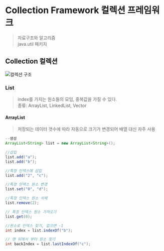 # Collection Framework 컬렉션 프레임워크
>자료구조와 알고리즘  
java.util 패키지



## Collection 컬렉션
![컬렉션 구조](https://static.javatpoint.com/images/java-collection-hierarchy.png)

### List
> index를 가지는 원소들의 모임, 중복값을 가질 수 있다.  
종류: ArrayList, LinkedList, Vector 

#### ArrayList 
> 저장되는 데이터 갯수에 따라 자동으로 크기가 변경되어 배열 대신 자주 사용 

``` java
--생성 
ArrayList<String> list = new ArrayList<String>();

//삽입
list.add("a");
list.add("b");

//특정 인덱스에 삽입
list.add("2", "c");

//특정 인덱스 원소 변경
list.set("0", "d"); 

//특정 인덱스 원소 삭제
list.remove(2);

// 특정 인덱스 원소 가져오기 
list.get(0);

//원소로 인덱스 찾기, 없으면 -1
int index = list.indexOf("b");

// 맨 뒤에서 부터 원소 찾기
int backIndex = list.lastIndexOf("c");
```
